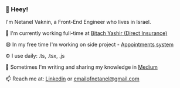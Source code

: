 ### 👋  Heey!
I'm Netanel Vaknin, a Front-End Engineer who lives in Israel.

<div>
  <p>🏢 I'm currently working full-time at <a href="https://www.555.co.il">Bitach Yashir (Direct Insurance)</a><p>
  <p>😄 In my free time I'm working on side project - <a href="https://github.com/netanelvaknin/dntor-client/tree/master/src"/>Appointments system</a></p>
  <p>⚙️ I use daily: .ts, .tsx, .js</p>
  <p>💅 Sometimes I'm writing and sharing my knowledge in <a href="https://medium.com/@vakninetanel">Medium</a></p>
  <p>📫 Reach me at: <a href="https://www.linkedin.com/in/netanel-vaknin/">Linkedin</a> or <a href="mailto:emailofnetanel@gmail.com">emailofnetanel@gmail.com</a><p>
</div>

<!--
**netanelvaknin/netanelvaknin** is a ✨ _special_ ✨ repository because its `README.md` (this file) appears on your GitHub profile.

Here are some ideas to get you started:

- 🔭 I’m currently working on ...
- 🌱 I’m currently learning ...
- 👯 I’m looking to collaborate on ...
- 🤔 I’m looking for help with ...
- 💬 Ask me about ...
- 📫 How to reach me: ...
- 😄 Pronouns: ...
- ⚡ Fun fact: ...
-->
